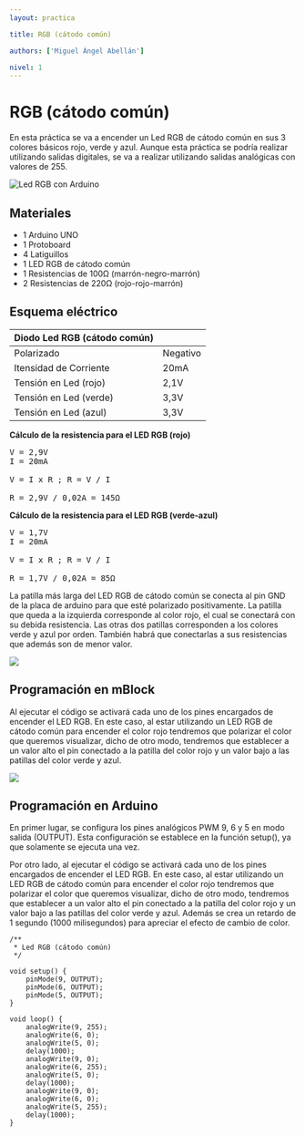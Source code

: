 ```yaml
---
layout: practica

title: RGB (cátodo común)

authors: ['Miguel Ángel Abellán']

nivel: 1
---
```


# RGB (cátodo común)

En esta práctica se va a encender un Led RGB de cátodo común en sus 3 colores básicos rojo, verde y azul. Aunque esta práctica se podría realizar utilizando salidas digitales, se va a realizar utilizando salidas analógicas con valores de 255.

![Led RGB con Arduino](practica.gif)

## Materiales

- 1 Arduino UNO
- 1 Protoboard
- 4 Latiguillos
- 1 LED RGB de cátodo común
- 1 Resistencias de 100Ω (marrón-negro-marrón)
- 2 Resistencias de 220Ω (rojo-rojo-marrón)

## Esquema eléctrico


| Diodo Led RGB (cátodo común)     |          |
| -------------------------------- | -------- |
| Polarizado                       | Negativo |
| Itensidad de Corriente           | 20mA     |
| Tensión en Led (rojo)            | 2,1V     |
| Tensión en Led (verde)           | 3,3V     |
| Tensión en Led (azul)            | 3,3V     |

**Cálculo de la resistencia para el LED RGB (rojo)**

<pre>
V = 2,9V
I = 20mA

V = I x R ; R = V / I

R = 2,9V / 0,02A = 145Ω 
</pre>

**Cálculo de la resistencia para el LED RGB (verde-azul)**

<pre>
V = 1,7V
I = 20mA

V = I x R ; R = V / I

R = 1,7V / 0,02A = 85Ω 
</pre>

La patilla más larga del LED RGB de cátodo común se conecta al pin GND de la placa de arduino para que esté polarizado positivamente. La patilla que queda a la izquierda corresponde al color rojo, el cual se conectará con su debida resistencia. Las otras dos patillas corresponden a los colores verde y azul por orden. También habrá que conectarlas a sus resistencias que además son de menor valor.

![](fritzing.png)

## Programación en mBlock

Al ejecutar el código se activará cada uno de los pines encargados de encender el LED RGB. En este caso, al estar utilizando un LED RGB de cátodo común para encender el color rojo tendremos que polarizar el color que queremos visualizar, dicho de otro modo, tendremos que establecer a un valor alto el pin conectado a la patilla del color rojo y un valor bajo a las patillas del color verde y azul.

![](mblock.png)

## Programación en Arduino

En primer lugar, se configura los pines analógicos PWM 9, 6 y 5 en modo salida (OUTPUT). Esta configuración se establece en la función setup(), ya que solamente se ejecuta una vez.

Por otro lado, al ejecutar el código se activará cada uno de los pines encargados de encender el LED RGB. En este caso, al estar utilizando un LED RGB de cátodo común para encender el color rojo tendremos que polarizar el color que queremos visualizar, dicho de otro modo, tendremos que establecer a un valor alto el pin conectado a la patilla del color rojo y un valor bajo a las patillas del color verde y azul. Además se crea un retardo de 1 segundo (1000 milisegundos) para apreciar el efecto de cambio de color.

```
/**
 * Led RGB (cátodo común)
 */

void setup() {
    pinMode(9, OUTPUT);
    pinMode(6, OUTPUT);
    pinMode(5, OUTPUT);
}

void loop() {
    analogWrite(9, 255);
    analogWrite(6, 0);
    analogWrite(5, 0);
    delay(1000);
    analogWrite(9, 0);
    analogWrite(6, 255);
    analogWrite(5, 0);
    delay(1000);
    analogWrite(9, 0);
    analogWrite(6, 0);
    analogWrite(5, 255);
    delay(1000);
}
```
